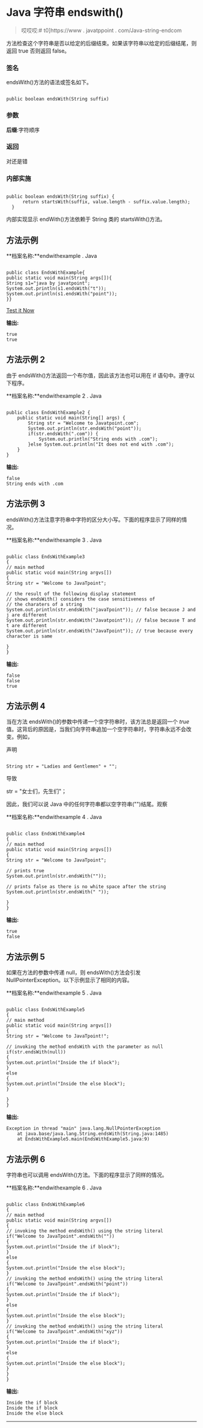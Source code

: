 # Java 字符串 endswith()

> 哎哎哎:# t0]https://www . javatppoint . com/Java-string-endcom

方法检查这个字符串是否以给定的后缀结束。如果该字符串以给定的后缀结尾，则返回 true 否则返回 false。

### 签名

endsWith()方法的语法或签名如下。

```

public boolean endsWith(String suffix) 

```

### 参数

**后缀**:字符顺序

### 返回

对还是错

### 内部实施

```

public boolean endsWith(String suffix) {  
      return startsWith(suffix, value.length - suffix.value.length);  
  }  

```

内部实现显示 endWith()方法依赖于 String 类的 startsWith()方法。

## 方法示例

**档案名称:**endwithexample . Java

```

public class EndsWithExample{
public static void main(String args[]){
String s1="java by javatpoint";
System.out.println(s1.endsWith("t"));
System.out.println(s1.endsWith("point"));
}}

```

[Test it Now](https://compiler.javatpoint.com/opr/test.jsp?filename=EndsWithExample)

**输出:**

```
true
true

```

## 方法示例 2

由于 endsWith()方法返回一个布尔值，因此该方法也可以用在 if 语句中。遵守以下程序。

**档案名称:**endwithexample 2 . Java

```

public class EndsWithExample2 {
	public static void main(String[] args) {
		String str = "Welcome to Javatpoint.com";
		System.out.println(str.endsWith("point"));
		if(str.endsWith(".com")) {
			System.out.println("String ends with .com");
		}else System.out.println("It does not end with .com");
	}
}

```

**输出:**

```
false
String ends with .com

```

## 方法示例 3

endsWith()方法注意字符串中字符的区分大小写。下面的程序显示了同样的情况。

**档案名称:**endwithexample 3 . Java

```

public class EndsWithExample3 
{  
// main method
public static void main(String argvs[]) 
{
String str = "Welcome to JavaTpoint";

// the result of the following display statement
// shows endsWith() considers the case sensitiveness of 
// the charaters of a string
System.out.println(str.endsWith("javaTpoint")); // false because J and j are different
System.out.println(str.endsWith("Javatpoint")); // false because T and t are different
System.out.println(str.endsWith("JavaTpoint")); // true because every character is same

}
}

```

**输出:**

```
false
false
true

```

## 方法示例 4

当在方法 endsWith()的参数中传递一个空字符串时，该方法总是返回一个 *true* 值。这背后的原因是，当我们向字符串追加一个空字符串时，字符串永远不会改变。例如，

声明

```

String str = "Ladies and Gentlemen" + ""; 

```

导致

str = "女士们，先生们"；

因此，我们可以说 Java 中的任何字符串都以空字符串("")结尾。观察

**档案名称:**endwithexample 4 . Java

```

public class EndsWithExample4
{  
// main method
public static void main(String argvs[]) 
{
String str = "Welcome to JavaTpoint";

// prints true
System.out.println(str.endsWith(""));

// prints false as there is no white space after the string
System.out.println(str.endsWith(" "));

}
}

```

**输出:**

```
true
false

```

## 方法示例 5

如果在方法的参数中传递 null，则 endsWith()方法会引发 NullPointerException。以下示例显示了相同的内容。

**档案名称:**endwithexample 5 . Java

```

public class EndsWithExample5
{
// main method
public static void main(String argvs[])
{
String str = "Welcome to JavaTpoint!";

// invoking the method endsWith with the parameter as null
if(str.endsWith(null))
{
System.out.println("Inside the if block");
}
else
{
System.out.println("Inside the else block");
}

}
}

```

**输出:**

```
Exception in thread "main" java.lang.NullPointerException
	at java.base/java.lang.String.endsWith(String.java:1485)
	at EndsWithExample5.main(EndsWithExample5.java:9)

```

## 方法示例 6

字符串也可以调用 endsWith()方法。下面的程序显示了同样的情况。

**档案名称:**endwithexample 6 . Java

```

public class EndsWithExample6
{
// main method
public static void main(String argvs[])
{
// invoking the method endsWith() using the string literal
if("Welcome to JavaTpoint".endsWith(""))
{
System.out.println("Inside the if block");
}
else
{
System.out.println("Inside the else block");
}
// invoking the method endsWith() using the string literal
if("Welcome to JavaTpoint".endsWith("point"))
{
System.out.println("Inside the if block");
}
else
{
System.out.println("Inside the else block");
}
// invoking the method endsWith() using the string literal
if("Welcome to JavaTpoint".endsWith("xyz"))
{
System.out.println("Inside the if block");
}
else
{
System.out.println("Inside the else block");
}
}
}

```

**输出:**

```
Inside the if block
Inside the if block
Inside the else block

```

* * *